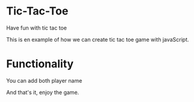 # Tic-Tac-Toe

Have fun with tic tac toe

This is en example of how we can create tic tac toe game with javaScript.

# Functionality

You can add both player name

And that's it, enjoy the game.
